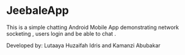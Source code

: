 # JeebaleApp



This is a simple chatting Android Mobile App demonstrating network socketing , users login and be able to chat . 



Developed by: Lutaaya Huzaifah Idris and Kamanzi Abubakar
